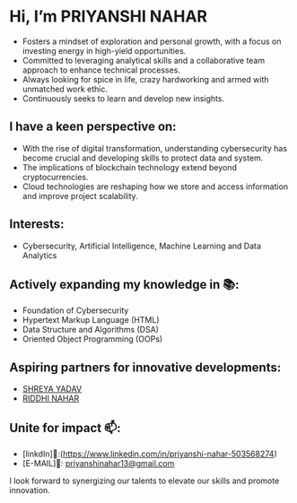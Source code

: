 # Hi, I’m PRIYANSHI NAHAR
- Fosters a mindset of exploration and personal growth, with a focus on investing energy in high-yield opportunities.
- Committed to leveraging analytical skills and a collaborative team approach to enhance technical processes.
- Always looking for spice in life, crazy hardworking and armed with unmatched work ethic.
- Continuously seeks to learn and develop new insights.
  
## I have a keen perspective on:
- With the rise of digital transformation, understanding cybersecurity has become crucial and developing skills to protect data and system.
- The implications of blockchain technology extend beyond cryptocurrencies.
- Cloud technologies are reshaping how we store and access information and improve project scalability.

## Interests:
- Cybersecurity, Artificial Intelligence, Machine Learning and Data Analytics
  
## Actively expanding my knowledge in 📚:
- Foundation of Cybersecurity
- Hypertext Markup Language (HTML)
- Data Structure and Algorithms (DSA)
- Oriented Object Programming (OOPs)
  
## Aspiring partners for innovative developments:
- [SHREYA YADAV](https://github.com/SHREYA-006)
- [RIDDHI NAHAR](https://github.com/RIDDHI-01)
  
## Unite for impact 📫:
- [linkdIn]💼:(https://www.linkedin.com/in/priyanshi-nahar-503568274)
- [E-MAIL]📧: priyanshinahar13@gmail.com

I look forward to synergizing our talents to elevate our skills and promote innovation. 

<!---
Priyanshi-nahar13/Priyanshi-nahar13 is a ✨ special ✨ repository because its `README.md` (this file) appears on your GitHub profile.
You can click the Preview link to take a look at your changes.
--->
